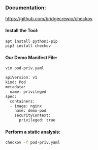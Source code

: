 ### Documentation:


https://github.com/bridgecrewio/checkov

#### Install the Tool:
```sh
apt install python3-pip
pip3 install checkov
```
#### Our Demo Manifest File:
```sh
vim pod-priv.yaml
```
```sh
apiVersion: v1
kind: Pod
metadata:
  name: privileged
spec:
  containers:
  - image: nginx
    name: demo-pod
    securityContext:
      privileged: true

```
#### Perform a static analysis:
```sh
checkov -f pod-priv.yaml
```
